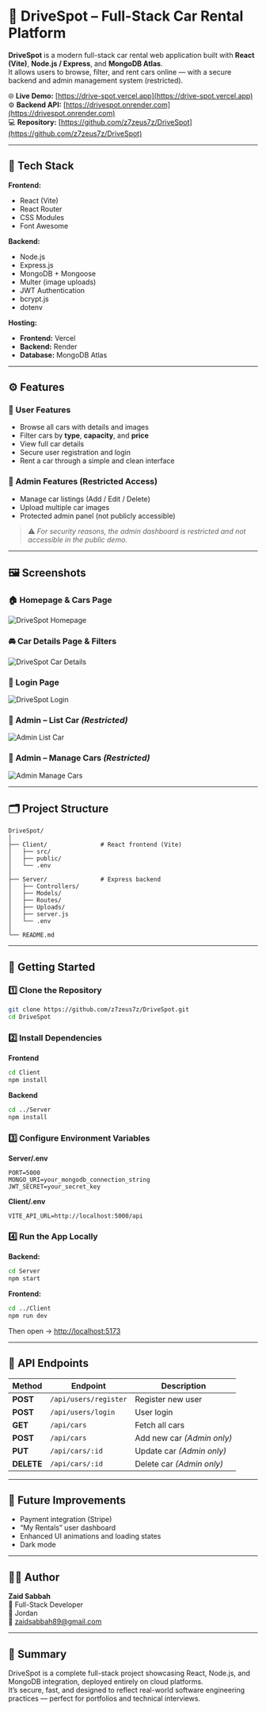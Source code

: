# 🚗 DriveSpot – Full-Stack Car Rental Platform

**DriveSpot** is a modern full-stack car rental web application built with **React (Vite)**, **Node.js / Express**, and **MongoDB Atlas**.  
It allows users to browse, filter, and rent cars online — with a secure backend and admin management system (restricted).

🌐 **Live Demo:** [https://drive-spot.vercel.app](https://drive-spot.vercel.app)  
⚙️ **Backend API:** [https://drivespot.onrender.com](https://drivespot.onrender.com)  
💻 **Repository:** [https://github.com/z7zeus7z/DriveSpot](https://github.com/z7zeus7z/DriveSpot)

---

## 🧰 Tech Stack

**Frontend:**
- React (Vite)
- React Router
- CSS Modules
- Font Awesome

**Backend:**
- Node.js
- Express.js
- MongoDB + Mongoose
- Multer (image uploads)
- JWT Authentication
- bcrypt.js
- dotenv

**Hosting:**
- **Frontend:** Vercel
- **Backend:** Render
- **Database:** MongoDB Atlas

---

## ⚙️ Features

### 👤 User Features
- Browse all cars with details and images
- Filter cars by **type**, **capacity**, and **price**
- View full car details
- Secure user registration and login
- Rent a car through a simple and clean interface

### 🧩 Admin Features (Restricted Access)
- Manage car listings (Add / Edit / Delete)
- Upload multiple car images
- Protected admin panel (not publicly accessible)

> ⚠️ *For security reasons, the admin dashboard is restricted and not accessible in the public demo.*

---

## 🖼️ Screenshots

### 🏠 Homepage & Cars Page
![DriveSpot Homepage](https://raw.githubusercontent.com/z7zeus7z/DriveSpot/refs/heads/main/assets/drive-spot.vercel.app_%201.png)

### 🚘 Car Details Page & Filters
![DriveSpot Car Details](https://raw.githubusercontent.com/z7zeus7z/DriveSpot/refs/heads/main/assets/drive-spot.vercel.app_%202.png)

### 🔐 Login Page
![DriveSpot Login](https://raw.githubusercontent.com/z7zeus7z/DriveSpot/refs/heads/main/assets/drive-spot.vercel.app_%203.png)

### 🧾 Admin – List Car *(Restricted)*
![Admin List Car](https://raw.githubusercontent.com/z7zeus7z/DriveSpot/refs/heads/main/assets/drive-spot.vercel.app_%204.png)

### 📁 Admin – Manage Cars *(Restricted)*
![Admin Manage Cars](https://raw.githubusercontent.com/z7zeus7z/DriveSpot/refs/heads/main/assets/drive-spot.vercel.app_%205.png)

---

## 🗂️ Project Structure

```
DriveSpot/
│
├── Client/               # React frontend (Vite)
│   ├── src/
│   ├── public/
│   └── .env
│
├── Server/               # Express backend
│   ├── Controllers/
│   ├── Models/
│   ├── Routes/
│   ├── Uploads/
│   ├── server.js
│   └── .env
│
└── README.md
```

---

## 🚀 Getting Started

### 1️⃣ Clone the Repository
```bash
git clone https://github.com/z7zeus7z/DriveSpot.git
cd DriveSpot
```

### 2️⃣ Install Dependencies
**Frontend**
```bash
cd Client
npm install
```

**Backend**
```bash
cd ../Server
npm install
```

### 3️⃣ Configure Environment Variables

**Server/.env**
```
PORT=5000
MONGO_URI=your_mongodb_connection_string
JWT_SECRET=your_secret_key
```

**Client/.env**
```
VITE_API_URL=http://localhost:5000/api
```

### 4️⃣ Run the App Locally
**Backend:**
```bash
cd Server
npm start
```

**Frontend:**
```bash
cd ../Client
npm run dev
```

Then open → [http://localhost:5173](http://localhost:5173)

---

## 🧠 API Endpoints

| Method | Endpoint | Description |
|--------|-----------|-------------|
| **POST** | `/api/users/register` | Register new user |
| **POST** | `/api/users/login` | User login |
| **GET** | `/api/cars` | Fetch all cars |
| **POST** | `/api/cars` | Add new car *(Admin only)* |
| **PUT** | `/api/cars/:id` | Update car *(Admin only)* |
| **DELETE** | `/api/cars/:id` | Delete car *(Admin only)* |

---

## 🌟 Future Improvements
- Payment integration (Stripe)
- “My Rentals” user dashboard
- Enhanced UI animations and loading states
- Dark mode

---

## 👨‍💻 Author

**Zaid Sabbah**  
💼 Full-Stack Developer  
📍 Jordan  
📧 [zaidsabbah89@gmail.com](mailto:zaidsabbah89@gmail.com)

---

## 🏁 Summary
DriveSpot is a complete full-stack project showcasing React, Node.js, and MongoDB integration, deployed entirely on cloud platforms.  
It’s secure, fast, and designed to reflect real-world software engineering practices — perfect for portfolios and technical interviews.
